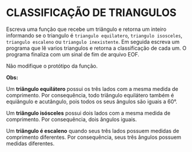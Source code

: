 # CLASSIFICAÇÃO DE TRIANGULOS
 
Escreva uma função que recebe um triângulo e retorna um inteiro informando se o triangulo é `triangulo equilatero`, `triangulo isosceles`, `triangulo escaleno` ou `triangulo inexistente`. Em seguida escreva um programa que lê varios triangulos e retorna a classificação de cada um. O programa finaliza com um sinal de fim de arquivo EOF.

Não modifique o protótipo da função.
 
**Obs:**

Um **triângulo equilátero** possui os três lados com a mesma medida de comprimento. Por consequência, todo triângulo equilátero também é equiângulo e acutângulo, pois todos os seus ângulos são iguais a 60°.

Um **triângulo isósceles** possui dois lados com a mesma medida de comprimento. Por consequência, dois ângulos iguais.

Um **triângulo é escaleno** quando seus três lados possuem medidas de comprimento diferentes. Por consequência, seus três ângulos possuem medidas diferentes.